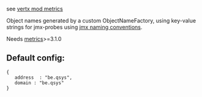 see [vertx mod metrics](https://github.com/timyates/mod-metrics)

Object names generated by a custom ObjectNameFactory, using key-value strings for jmx-probes using [jmx naming conventions](http://www.oracle.com/technetwork/java/javase/tech/best-practices-jsp-136021.html#mozTocId654884). 

Needs [metrics](https://dropwizard.github.io/metrics/3.1.0/)>=3.1.0


## Default config:

    {
       address  : "be.qsys",
       domain : "be.qsys"
    }
